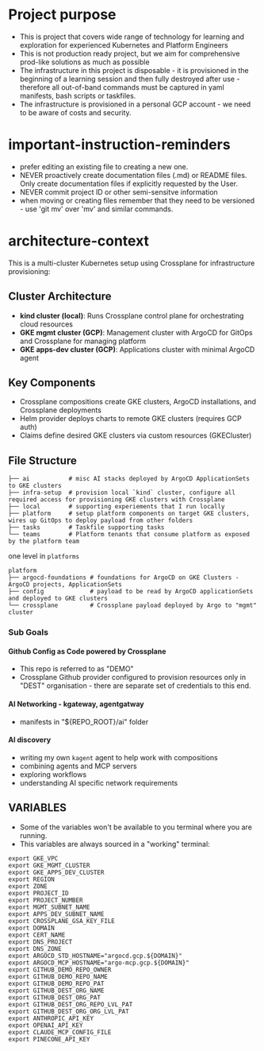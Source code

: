 # Project purpose
* This is project that covers wide range of technology for learning and exploration for experienced Kubernetes and Platform Engineers
* This is not production ready project, but we aim for comprehensive prod-like solutions as much as possible
* The infrastructure in this project is disposable - it is provisioned in the beginning of a learning session and then fully destroyed after use - therefore all out-of-band commands must be captured in yaml manifests, bash scripts or taskfiles.
* The infrastructure is provisioned in a personal GCP account - we need to be aware of costs and security.

# important-instruction-reminders
* prefer editing an existing file to creating a new one.
* NEVER proactively create documentation files (.md) or README files. Only create documentation files if explicitly requested by the User.
* NEVER commit project ID or other semi-sensitve information
* when moving or creating files remember that they need to be versioned - use 'git mv' over 'mv' and similar commands.

# architecture-context
This is a multi-cluster Kubernetes setup using Crossplane for infrastructure provisioning:

## Cluster Architecture
- **kind cluster (local)**: Runs Crossplane control plane for orchestrating cloud resources
- **GKE mgmt cluster (GCP)**: Management cluster with ArgoCD for GitOps and Crossplane for managing platform
- **GKE apps-dev cluster (GCP)**: Applications cluster with minimal ArgoCD agent

## Key Components
- Crossplane compositions create GKE clusters, ArgoCD installations, and Crossplane deployments
- Helm provider deploys charts to remote GKE clusters (requires GCP auth)
- Claims define desired GKE clusters via custom resources (GKECluster)

## File Structure
```
├── ai           # misc AI stacks deployed by ArgoCD ApplicationSets to GKE clusters
├── infra-setup  # provision local `kind` cluster, configure all required access for provisioning GKE clusters with Crossplane
├── local        # supporting experiements that I run locally
├── platform     # setup platform components on target GKE clusters, wires up GitOps to deploy payload from other folders
├── tasks        # Taskfile supporting tasks
└── teams        # Platform tenants that consume platform as exposed by the platform team
```

one level in `platforms`
```
platform
├── argocd-foundations # foundations for ArgoCD on GKE Clusters - ArgoCD projects, ApplicationSets
├── config             # payload to be read by ArgoCD applicationSets and deployed to GKE clusters
└── crossplane         # Crossplane payload deployed by Argo to "mgmt" cluster
```

### Sub Goals

#### Github Config as Code powered by Crossplane
* This repo is referred to as "DEMO"
* Crossplane Github provider configured to provision resources only in "DEST" organisation - there are separate set of credentials to this end.

#### AI Networking - kgateway, agentgatway
* manifests in "${REPO_ROOT}/ai" folder

#### AI discovery
* writing my own `kagent` agent to help work with compositions
* combining agents and MCP servers
* exploring workflows
* understanding AI specific network requirements

## VARIABLES
* Some of the variables won't be available to you terminal where you are running.
* This variables are always sourced in a "working" terminal:

```
export GKE_VPC
export GKE_MGMT_CLUSTER
export GKE_APPS_DEV_CLUSTER
export REGION
export ZONE
export PROJECT_ID
export PROJECT_NUMBER
export MGMT_SUBNET_NAME
export APPS_DEV_SUBNET_NAME
export CROSSPLANE_GSA_KEY_FILE
export DOMAIN
export CERT_NAME
export DNS_PROJECT
export DNS_ZONE
export ARGOCD_STD_HOSTNAME="argocd.gcp.${DOMAIN}"
export ARGOCD_MCP_HOSTNAME="argo-mcp.gcp.${DOMAIN}"
export GITHUB_DEMO_REPO_OWNER
export GITHUB_DEMO_REPO_NAME
export GITHUB_DEMO_REPO_PAT
export GITHUB_DEST_ORG_NAME
export GITHUB_DEST_ORG_PAT
export GITHUB_DEST_ORG_REPO_LVL_PAT
export GITHUB_DEST_ORG_ORG_LVL_PAT
export ANTHROPIC_API_KEY
export OPENAI_API_KEY
export CLAUDE_MCP_CONFIG_FILE
export PINECONE_API_KEY
```
